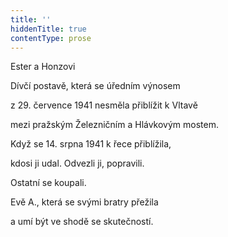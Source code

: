 ```yaml
---
title: ''
hiddenTitle: true
contentType: prose
---
```


<section>

Ester a Honzovi

Dívčí postavě, která se úředním výnosem

z 29. července 1941 nesměla přiblížit k Vltavě

mezi pražským Železničním a Hlávkovým mostem.

Když se 14. srpna 1941 k řece přiblížila,

kdosi ji udal. Odvezli ji, popravili.

Ostatní se koupali.

Evě A., která se svými bratry přežila

a umí být ve shodě se skutečností.

</section>
